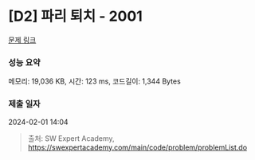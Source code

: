 # [D2] 파리 퇴치 - 2001 

[문제 링크](https://swexpertacademy.com/main/code/problem/problemDetail.do?contestProbId=AV5PzOCKAigDFAUq) 

### 성능 요약

메모리: 19,036 KB, 시간: 123 ms, 코드길이: 1,344 Bytes

### 제출 일자

2024-02-01 14:04



> 출처: SW Expert Academy, https://swexpertacademy.com/main/code/problem/problemList.do